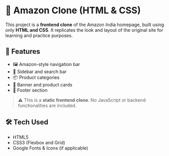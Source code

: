 # 🛒 Amazon Clone (HTML & CSS)

This project is a **frontend clone** of the Amazon India homepage, built using only **HTML and CSS**. It replicates the look and layout of the original site for learning and practice purposes.

## 🚀 Features

- 🖼️ Amazon-style navigation bar
- 🧭 Sidebar and search bar
- 📦 Product categories
- 🎯 Banner and product cards
- 📄 Footer section

> ⚠️ This is a **static frontend clone**. No JavaScript or backend functionalities are included.

## 🛠️ Tech Used

- HTML5
- CSS3 (Flexbox and Grid)
- Google Fonts & Icons (if applicable)

